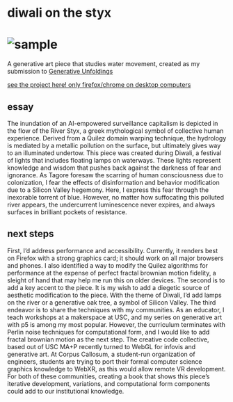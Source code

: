 # diwali on the styx
![sample](sample.gif)
=======
A generative art piece that studies water movement, created as my submission to [Generative Unfoldings](https://arts.mit.edu/cast/symposia/generative-unfoldings-call/)

[see the project here! only firefox/chrome on desktop computers](https://gurumatcha.github.io/diwali-on-the-styx/)

## essay
The inundation of an AI-empowered surveillance capitalism is depicted in the flow of the River Styx, a greek mythological symbol of collective human experience. Derived from a Quilez domain warping technique, the hydrology is mediated by a metallic pollution on the surface, but ultimately gives way to an illuminated undertow.
This piece was created during Diwali, a festival of lights that includes floating lamps on waterways. These lights represent knowledge and wisdom that pushes back against the darkness of fear and ignorance. As Tagore foresaw the scarring of human consciousness due to colonization, I fear the effects of disinformation and behavior modification due to a Silicon Valley hegemony. Here, I express this fear through the inexorable torrent of blue. However, no matter how suffocating this polluted river appears, the undercurrent luminescence never expires, and always surfaces in brilliant pockets of resistance. 
## next steps
First, I’d address performance and accessibility. Currently, it renders best on Firefox with a strong graphics card; it should work on all major browsers and phones. I also identified a way to modify the Quilez algorithms for performance at the expense of perfect fractal brownian motion fidelity, a sleight of hand that may help me run this on older devices.
The second is to add a key accent to the piece. It is my wish to add a diegetic source of aesthetic modification to the piece. With the theme of Diwali, I’d add lamps on the river or a generative oak tree, a symbol of Silicon Valley.
The third endeavor is to share the techniques with my communities.  As an educator, I teach workshops at a makerspace at USC, and my series on generative art with p5 is among my most popular. However, the curriculum terminates with Perlin noise techniques for computational form, and I would like to add fractal brownian motion as the next step. The creative code collective, based out of USC MA+P recently turned to WebGL for infovis and generative art. At Corpus Callosum, a student-run organization of engineers, students are trying to port their formal computer science graphics knowledge to WebXR, as this would allow remote VR development. For both of these communities, creating a book that shows this piece’s iterative development, variations, and computational form components could add to our institutional knowledge.
